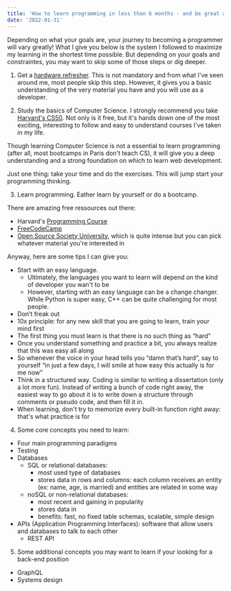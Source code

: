 ```yaml
---
title: 'How to learn programming in less than 6 months - and be great at it'
date: '2022-01-31'
---
```



Depending on what your goals are, your journey to becoming a programmer will vary greatly!
What I give you below is the system I followed to maximize my learning in the shortest time possible.
But depending on your goals and constraintes, you may want to skip some of those steps or dig deeper.

1. Get a [hardware refresher](https://www.edx.org/course/cs50s-understanding-technology).
This is not mandatory and from what I've seen around me, most people skip this step.
However, it gives you a basic understanding of the very material you have and you will use as a developer.

2. Study the basics of Computer Science.
I strongly recommend you take [Harvard's CS50](https://www.edx.org/course/introduction-computer-science-harvardx-cs50x?index=product&queryID=67cd34901aad219b4f5762b662a7a5ee&position=1). Not only is it free, but it's hands down one of the most exciting, interesting to follow and easy to understand courses I've taken in my life.

Though learning Computer Science is not a essential to learn programming (after all, most bootcamps in Paris don't teach CS), it will give you a deep understanding and a strong foundation on which to learn web development. 

Just one thing: take your time and do the exercises. This will jump start your programming thinking.

3. Learn programming.
Eather learn by yourself or do a bootcamp.

There are amazing free ressources out there:
- Harvard's [Programming Course](https://www.edx.org/course/cs50s-web-programming-with-python-and-javascript)
- [FreeCodeCamp](https://www.freecodecamp.org/)
- [Open Source Society University](https://github.com/ossu/computer-science#curriculum), which is quite intense but you can pick whatever material you're interested in

Anyway, here are some tips I can give you:
- Start with an easy language.
  - Ultimately, the languages you want to learn will depend on the kind of developer you wan't to be
  - However, starting with an easy language can be a change changer. While Python is super easy, C++ can be quite challenging for most people.
- Don’t freak out
- 10x principle: for any new skill that you are going to learn, train your mind first
- The first thing you must learn is that there is no such thing as “hard”
- Once you understand something and practice a bit, you always realize that this was easy all along
- So whenever the voice in your head tells you “damn that’s hard”, say to yourself “in just a few days, I will smile at how easy this actually is for me now”
- Think in a structured way. Coding is similar to writing a dissertation (only a lot more fun). Instead of writing a bunch of code right away, the easiest way to go about it is to write down a structure through comments or pseudo code, and then fill it in.
- When learning, don't try to memorize every built-in function right away: that's what practice is for

4. Some core concepts you need to learn:
- Four main programming paradigms
- Testing
- Databases
  - SQL or relational databases:
    - most used type of databases
    - stores data in rows and columns: each column receives an entity (ex: name, age, is married) and entities are related in some way
  - noSQL or non-relational databases:
    - most recent and gaining in popularity
    - stores data in 
    - benefits: fast, no fixed table schemas, scalable, simple design
- APIs (Application Programming Interfaces): software that allow users and databases to talk to each other
  - REST API

5. Some additional concepts you may want to learn if your looking for a back-end position
- GraphQL
- Systems design